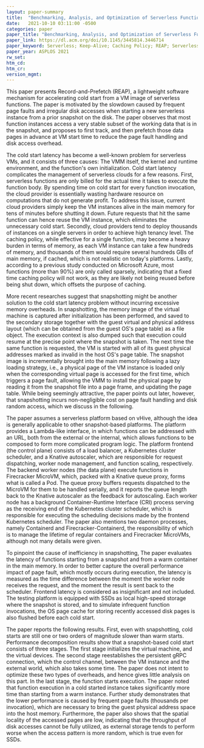 ```yaml
---
layout: paper-summary
title:  "Benchmarking, Analysis, and Optimization of Serverless Function Snapshots"
date:   2021-10-10 03:11:00 -0500
categories: paper
paper_title: "Benchmarking, Analysis, and Optimization of Serverless Function Snapshots"
paper_link: https://dl.acm.org/doi/10.1145/3445814.3446714
paper_keyword: Serverless; Keep-Alive; Caching Policy; REAP; Serverless Snapshot
paper_year: ASPLOS 2021
rw_set:
htm_cd:
htm_cr:
version_mgmt:
---
```


This paper presents Record-and-Prefetch (REAP), a lightweight software mechanism for accelerating cold start from a 
VM image of serverless functions. The paper is motivated by the slowdown caused by frequent page faults and irregular
disk accesses when starting a new serverless instance from a prior snapshot on the disk. 
The paper observes that most function instances access a very stable subset of the working data that is in the snapshot,
and proposes to first track, and then prefetch those data pages in advance at VM start time to reduce the page 
fault handling and disk access overhead.

The cold start latency has become a well-known problem for serverless VMs, and it consists of three causes: The 
VMM itself, the kernel and runtime environment, and the function's own initialization.
Cold start latency complicates the management of serverless clouds for a few reasons. 
First, serverless functions are only billed for the actual time it takes to execute the function body. By spending
time on cold start for every function invocation, the cloud provider is essentially wasting hardware resource on 
computations that do not generate profit.
To address this issue, current cloud providers simply keep the VM instances alive in the main memory for tens of 
minutes before shutting it down. Future requests that hit the same function can hence reuse the VM instance, which
eliminates the unnecessary cold start.
Secondly, cloud providers tend to deploy thousands of instances on a single servers in order to achieve high tenancy 
level. The caching policy, while effective for a single function, may become a heavy burden in terms of memory, as 
each VM instance can take a few hundreds of memory, and thousands of them would require several hundreds GBs of main
memory, if cached, which is not realistic on today's platforms.
Lastly, according to a previous study conducted on Microsoft Azure, most functions (more than 90%) are only called 
sparsely, indicating that a fixed time caching policy will not work, as they are likely not being reused before 
being shut down, which offsets the purpose of caching.

More recent researches suggest that snapshotting might be another solution to the cold start latency problem without
incurring excessive memory overheads. In snapshotting, the memory image of the virtual machine is captured
after initialization has been performed, and saved to the secondary storage together with the guest virtual and physical
address layout (which can be obtained from the guest OS's page table) as a file object. The execution context is also
dumped such that execution could resume at the precise point where the snapshot is taken.
The next time the same function is requested, the VM is started with all of its guest physical addresses marked as 
invalid in the host OS's page table. The snapshot image is incrementally brought into the main memory following a 
lazy loading strategy, i.e., a physical page of the VM instance is loaded only when the corresponding virtual 
page is accessed for the first time, which triggers a page fault, allowing the VMM to install the physical page
by reading it from the snapshot file into a page frame, and updating the page table. 
While being seemingly attractive, the paper points out later, however, that snapshotting incurs non-negligible cost
on page fault handling and disk random access, which we discuss in the following.

The paper assumes a serverless platform based on vHive, although the idea is generally applicable
to other snapshot-based platforms. The platform provides a Lambda-like interface, in which functions can be addressed
with an URL, both from the external or the internal, which allows functions to be composed to form more complicated
program logic. The platform frontend (the control plane) consists of a load balancer, a Kubernetes cluster scheduler, 
and a Knative autoscaler, which are responsible for request dispatching, worker node management, and function scaling, 
respectively. 
The backend worker nodes (the data plane) execute functions in Firecracker MicroVM, which, packed with a Knative queue 
proxy, forms what is called a Pod. The queue proxy buffers requests dispatched to the MicroVM for them to be handled 
serially, and it reports the queue length back to the Knative autoscaler as the feedback for autoscaling.
Each worker node has a background Container-Runtime Interface (CRI) process serving as the receiving end of the 
Kubernetes cluster scheduler, which is responsible for executing the scheduling decisions made by the frontend
Kubernetes scheduler. The paper also mentions two daemon processes, namely Containerd and Firecracker-Containerd, the
responsibility of which is to manage the lifetime of regular containers and Firecracker MicroVMs, although not many
details were given.

To pinpoint the cause of inefficiency in snapshotting, The paper evaluates the latency of functions starting from a 
snapshot and from a warm container in the main memory. In order to better capture the overall performance impact of 
page fault, which mostly occurs during execution, the latency is measured as the time difference between the 
moment the worker node receives the request, and the moment the result is sent back to the scheduler. 
Frontend latency is considered as insignificant and not included.
The testing platform is equipped with SSDs as local high-speed storage where the snapshot is stored, and to simulate
infrequent function invocations, the OS page cache for storing recently accessed disk pages is also flushed before
each cold start.

The paper reports the following results.
First, even with snapshotting, cold starts are still one or two orders of magnitude slower than warm starts. 
Performance decomposition results show that a snapshot-based cold start consists of three stages. The first stage
initializes the virtual machine, and the virtual devices. 
The second stage reestablishes the persistent gRPC connection, which the control channel, between the VM instance 
and the external world, which also takes some time.
The paper does not intent to optimize these two types of overheads, and hence gives little analysis on this part.
In the last stage, the function starts execution. The paper noted that function execution in a cold started instance
takes significantly more time than starting from a warm instance. 
Further study demonstrates that the lower performance is caused by frequent page faults (thousands per invocation), 
which are necessary to bring the guest physical address space into the host memory. 
Furthermore, the paper also shows that the spatial locality of the accessed pages are low, indicating that the 
throughput of disk accesses cannot be fully utilized, as external storage tends to perform worse when the access pattern
is more random, which is true even for SSDs.
